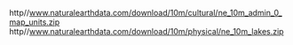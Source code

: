 http//www.naturalearthdata.com/download/10m/cultural/ne_10m_admin_0_map_units.zip
http//www.naturalearthdata.com/download/10m/physical/ne_10m_lakes.zip